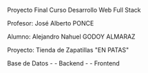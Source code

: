 Proyecto Final Curso Desarrollo Web Full Stack

Profesor: José Alberto PONCE

Alumno: Alejandro Nahuel GODOY ALMARAZ

Proyecto: Tienda de Zapatillas "EN PATAS"

Base de Datos - - Backend - - Frontend

